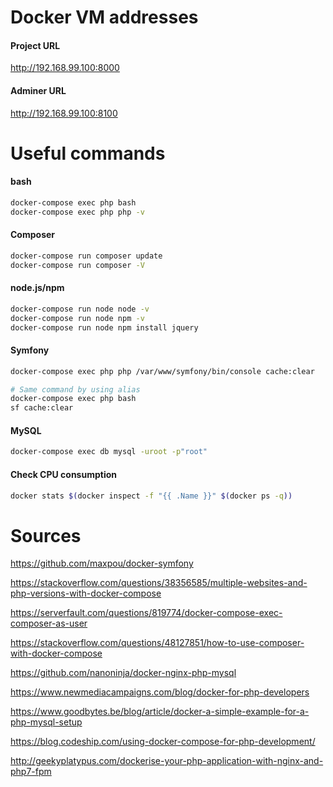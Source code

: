 # Docker VM addresses #
#### Project URL ####
<http://192.168.99.100:8000>
#### Adminer URL ####
<http://192.168.99.100:8100>

# Useful commands #

#### bash ####
```bash
docker-compose exec php bash
docker-compose exec php php -v
```

#### Composer ####
```bash
docker-compose run composer update 
docker-compose run composer -V 
```

#### node.js/npm ####
```bash
docker-compose run node node -v
docker-compose run node npm -v
docker-compose run node npm install jquery
```

#### Symfony ####
```bash
docker-compose exec php php /var/www/symfony/bin/console cache:clear

# Same command by using alias
docker-compose exec php bash
sf cache:clear
```

#### MySQL ####
```bash
docker-compose exec db mysql -uroot -p"root"
```

#### Check CPU consumption ####
```bash
docker stats $(docker inspect -f "{{ .Name }}" $(docker ps -q))
```

# Sources #
<https://github.com/maxpou/docker-symfony>

<https://stackoverflow.com/questions/38356585/multiple-websites-and-php-versions-with-docker-compose>

<https://serverfault.com/questions/819774/docker-compose-exec-composer-as-user>

<https://stackoverflow.com/questions/48127851/how-to-use-composer-with-docker-compose>

<https://github.com/nanoninja/docker-nginx-php-mysql>

<https://www.newmediacampaigns.com/blog/docker-for-php-developers>

<https://www.goodbytes.be/blog/article/docker-a-simple-example-for-a-php-mysql-setup>

<https://blog.codeship.com/using-docker-compose-for-php-development/>

<http://geekyplatypus.com/dockerise-your-php-application-with-nginx-and-php7-fpm>